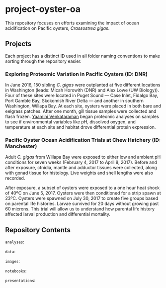 # project-oyster-oa

This repository focuses on efforts examining the impact of ocean acidification on Pacific oysters, *Crassostrea gigas*.

## Projects

Each project has a distinct ID used in all folder naming conventions to make sorting through the repository easier.

### Exploring Proteomic Variation in Pacific Oysters (ID: DNR)

In June 2016, 150 sibling *C. gigas* were outplanted at five different locations in Washington (leads: Micah Horowith (DNR) and Alex Lowe (UW Biology)). Four of these sites were located in Puget Sound — Case Inlet, Fidalgo Bay, Port Gamble Bay, Skokomish River Delta — and another in southern Washington, Willapa Bay. At each site, oysters were placed in both bare and eelgrass patches. After one month, gill tissue samples were collected and flash frozen. [Yaamini Venkataraman](yaaminiv.github.io) began proteomic analyses on samples to see if environmental variables like pH, dissolved oxygen, and temperature at each site and habitat drove differential protein expression.

### Pacific Oyster Ocean Acidification Trials at Chew Hatchery (ID: Manchester)

Adult *C. gigas* from Willapa Bay were exposed to either low and ambient pH conditions for seven weeks (February 4, 2017 to April 8, 2017). Before and after exposure, ctnidia, mantle and adductor tissues were collected, along with gonad tissue for histology. Live weights and shell lengths were also recorded.

After exposure, a subset of oysters were exposed to a one hour heat shock of 40ºC on June 5, 2017. Oysters were then conditioned for a strip spawn at 23ºC. Oysters were spawned on July 30, 2017 to create five groups based on parental life histories. Larvae survived for 20 days without growing past 60 microns. This trial will allow us to understand how parental life history affected larval production and differential mortality.

## Repository Contents


`analyses`:

`data`:

`images`:

`notebooks`:

`presentations`: